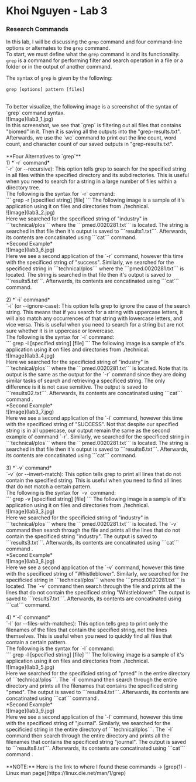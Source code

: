 # Khoi Nguyen - Lab 3
### Research Commands
In this lab, I will be discussing the `grep` command and four command-line options or alternates to the `grep` command. <br>
To start, we must define what the `grep` command is and its functionality. `grep` is a command for performing filter and search operation in a file or a folder or in the output of another command. <br>

The syntax of `grep` is given by the following: <br>
```
grep [options] pattern [files]
```
<br>
To better visualize, the following image is a screenshot of the syntax of `grep` command syntax. <br>
![Image](lab3_1.jpg) <br>
In this screenshot, we see that `grep` is filtering out all files that contains "biomed" in it. Then it is saving all the outputs into the "grep-results.txt". Afterwards, we use the `wc` command to print out the line count, word count, and character count of our saved outputs in "grep-results.txt". <br>
<br>
**Four Alternatives to `grep`** <br>
1) *`-r` command* <br>
`-r` (or --recursive): This option tells grep to search for the specified string in all files within the specified directory and its subdirectories. This is useful when you need to search for a string in a large number of files within a directory tree. <br>
The following is the syntax for `-r` command: <br>
```
grep -r [specified string] [file]
```
The following image is a sample of it's application using it on files and directories from ./technical. <br>
![Image](lab3_2.jpg) <br>
Here we searched for the specificed string of "industry" in ```technical/plos``` where the ```pmed.0020281.txt``` is located. The string is searched in that file then it's output is saved to ```results1.txt```. Afterwards, its contents are concatinated using ```cat``` command. <br>
*Second Example*<br>
![Image](lab3_6.jpg) <br>
Here we see a second application of the `-r` command, however this time with the specificed string of "success". Similarly, we searched for the specificed string in ```technical/plos``` where the ```pmed.0020281.txt``` is located. The string is searched in that file then it's output is saved to ```results5.txt```. Afterwards, its contents are concatinated using ```cat``` command. <br>
<br>
2) *`-i` command* <br>
`-i` (or --ignore-case): This option tells grep to ignore the case of the search string. This means that if you search for a string with uppercase letters, it will also match any occurrences of that string with lowercase letters, and vice versa. This is useful when you need to search for a string but are not sure whether it is in uppercase or lowercase. <br>
The following is the syntax for `-i` command: <br>
```
grep -i [specified string] [file]
```
The following image is a sample of it's application using it on files and directories from ./technical. <br>
![Image](lab3_4.jpg) <br>
Here we searched for the specificied string of "industry"  in ```technical/plos``` where the ```pmed.0020281.txt``` is located. Note that its output is the same as the output for the `-r` command since they are doing similar tasks of search and retrieving a specificed string. The only difference is it is not case sensitive. The output is saved to ```results02.txt```. Afterwards, its contents are concatinated using ```cat``` command . <br>
*Second Example*<br>
![Image](lab3_7.jpg) <br>
Here we see a second application of the `-i` command, however this time with the specificed string of "SUCCESS". Not that despite our specified string is in all uppercase, our output remain the same as the second example of command `-r`. Similarly, we searched for the specificed string in ```technical/plos``` where the ```pmed.0020281.txt``` is located. The string is searched in that file then it's output is saved to ```results6.txt```. Afterwards, its contents are concatinated using ```cat``` command. <br>
<br>
3) *`-v` command* <br>
`-v` (or --invert-match): This option tells grep to print all lines that do not contain the specified string. This is useful when you need to find all lines that do not match a certain pattern. <br>
The following is the syntax for `-v` command: <br>
```
grep -v [specified string] [file]
```
The following image is a sample of it's application using it on files and directories from ./technical. <br>
![Image](lab3_3.jpg) <br>
Here we searched for the specificied string of "industry"  in ```technical/plos``` where the ```pmed.0020281.txt``` is located. The `-v` command then search through the file and prints all the lines that do not contain the specificed string "industry". The output is saved to ```results3.txt```. Afterwards, its contents are concatinated using ```cat``` command . <br>
*Second Example*<br>
![Image](lab3_8.jpg) <br>
Here we see a second application of the `-v` command, however this time with the specificed string of "Whistleblower". Similarly, we searched for the specificied string in ```technical/plos``` where the ```pmed.0020281.txt``` is located. The `-v` command then search through the file and prints all the lines that do not contain the specificed string "Whistleblower". The output is saved to ```results7.txt```. Afterwards, its contents are concatinated using ```cat``` command. <br>
<br>
4) *`-l` command* <br>
`-l` (or --files-with-matches): This option tells grep to print only the filenames of the files that contain the specified string, not the lines themselves. This is useful when you need to quickly find all files that contain a certain pattern. <br>
The following is the syntax for `-l` command: <br>
```
grep -l [specified string] [file]
```
The following image is a sample of it's application using it on files and directories from ./technical. <br>
![Image](lab3_5.jpg) <br>
Here we searched for the specificied string of "pmed" in the entire directory of ```technical/plos```. The `-l` command then search through the entire directory and prints all the filenames that contains the specificed string "pmed". The output is saved to ```results4.txt```. Afterwards, its contents are concatinated using ```cat``` command . <br>
*Second Example*<br>
![Image](lab3_9.jpg) <br>
Here we see a second application of the `-l` command, however this time with the specificed string of "journal". Similarly, we searched for the specificied string in the entire directory of ```technical/plos```. The `-l` command then search through the entire directory and prints all the filenames that contains the specificed string "journal". The output is saved to ```results8.txt```. Afterwards, its contents are concatinated using ```cat``` command . <br>
<br>
**NOTE:** Here is the link to where I found these commands -> [grep(1) - Linux man page](https://linux.die.net/man/1/grep)
